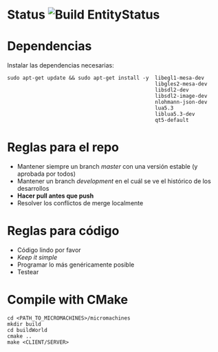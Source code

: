 # Status ![Build EntityStatus](https://travis-ci.com/tomasLopezHidalgo/micromachines.svg?token=oxmxJLZdAcWRA9wdCzqo&branch=master)

# Dependencias

Instalar las dependencias necesarias:

```
sudo apt-get update && sudo apt-get install -y  libegl1-mesa-dev 
                                                libgles2-mesa-dev  
                                                libsdl2-dev 
                                                libsdl2-image-dev 
                                                nlohmann-json-dev 
                  						        lua5.3 
						                        liblua5.3-dev
                                                qt5-default
``` 

# Reglas para el repo

- Mantener siempre un branch *master* con una versión estable (y aprobada por todos)
- Mantener un branch *development* en el cuál se ve el histórico de los desarrollos
- **Hacer pull antes que push** 
- Resolver los conflictos de merge localmente

# Reglas para código

- Código lindo por favor
- *Keep it simple*
- Programar lo más genéricamente posible
- Testear

# Compile with CMake

```
cd <PATH_TO_MICROMACHINES>/micromachines
mkdir build
cd buildWorld
cmake ..
make <CLIENT/SERVER>
```
